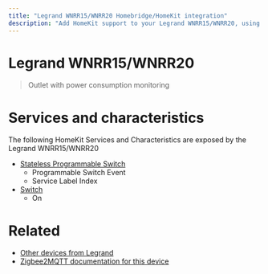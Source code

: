```yaml
---
title: "Legrand WNRR15/WNRR20 Homebridge/HomeKit integration"
description: "Add HomeKit support to your Legrand WNRR15/WNRR20, using Homebridge, Zigbee2MQTT and homebridge-z2m."
---
```

<!---
This file has been GENERATED using src/docgen/docgen.ts
DO NOT EDIT THIS FILE MANUALLY!
-->
# Legrand WNRR15/WNRR20
> Outlet with power consumption monitoring


# Services and characteristics
The following HomeKit Services and Characteristics are exposed by
the Legrand WNRR15/WNRR20

* [Stateless Programmable Switch](../../action.md)
  * Programmable Switch Event
  * Service Label Index
* [Switch](../../switch.md)
  * On


# Related
* [Other devices from Legrand](../index.md#legrand)
* [Zigbee2MQTT documentation for this device](https://www.zigbee2mqtt.io/devices/WNRR15_WNRR20.html)